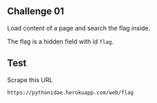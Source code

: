 ## Challenge 01

Load content of a page and search the flag inside.

The flag is a hidden field with id `flag`.

## Test

Scrape this URL

```
https://pythonidae.herokuapp.com/web/flag
```